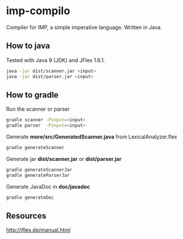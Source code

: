 # imp-compilo

Compiler for IMP, a simple imperative language. Written in Java.

## How to **java**

Tested with Java 9 (JDK) and JFlex 1.6.1.

```bash
java -jar dist/scanner.jar <input>
java -jar dist/parser.jar <input>
```

## How to **gradle**

Run the scanner or parser

```bash
gradle scanner -Pinput=<input>
gradle parser  -Pinput=<input>
```

Generate **more/src/GeneratedScanner.java** from LexicalAnalyzer.flex

```bash
gradle generateScanner
```

Generate jar **dist/scanner.jar** or **dist/parser.jar**

```bash
gradle generateScannerJar
gradle generateParserJar
```

Generate JavaDoc in **doc/javadoc**
```bash
gradle generateDoc
```

## Resources

http://jflex.de/manual.html
